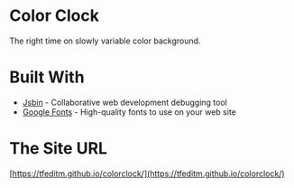 # Color Clock

The right time on slowly variable color background.

# Built With

* [Jsbin](https://jsbin.com/?html,output) - Collaborative web development debugging tool
* [Google Fonts](https://fonts.google.com/) - High-quality fonts to use on your web site

# The Site URL

[https://tfeditm.github.io/colorclock/](https://tfeditm.github.io/colorclock/)